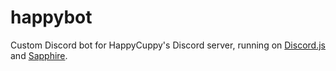 # happybot

Custom Discord bot for HappyCuppy's Discord server, running on [Discord.js](https://discord.js.org) and [Sapphire](https://sapphiredev.github.io/framework/).